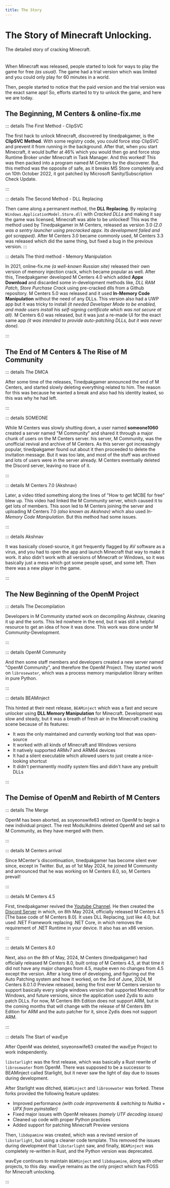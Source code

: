 ```yaml
---
title: The Story
---
```


# The Story of Minecraft Unlocking.

The detailed story of cracking Minecraft.

<div class="tip custom-block" style="padding-top: 8px">

When Minecraft was released, people started to look for ways to play the game for free *(as usual)*. The game had a trial version which was limited and you could only play for 60 minutes in a world.

Then, people started to notice that the paid version and the trial version was the exact same app! So, efforts started to try to unlock the game, and here we are today.
</div>

## The Beginning, M Centers & online-fix\.me

::: details The First Method - ClipSVC

The first hack to unlock Minecraft, discovered by tinedpakgamer, is the <b>ClipSVC Method</b>. With some registry code, you could force stop ClipSVC and prevent it from running in the background. After that, when you start Minecraft, it would buffer at 46% which you would then go and force stop Runtime Broker under Minecraft in Task Manager. And this worked! This was then packed into a program named M Centers by the discoverer. But, this method was the opposite of safe, as it breaks MS Store completely and on 10th October 2022, it got patched by Microsoft Sanity/Subscription Check Update.

:::

::: details The Second Method - DLL Replacing

Then came along a permanent method, the <b>DLL Replacing</b>. By replacing <code>Windows.ApplicationModel.Store.dll</code> with <i>Cracked DLLs</i> and making it say the game was licensed, Minecraft was able to be unlocked! This was the method used by Tinedpakgamer in M Centers, released as version 3.0 <i>(2.0 was a sentry launcher using precracked appx. Its development failed and got scrapped)</i>. After M Centers 3.0 became commonly used, M Centers 3.3 was released which did the same thing, but fixed a bug in the previous version.
:::

::: details The third method - Memory Manipulation

In 2021, online-fix.me <i>(a well-known Russian site)</i> released their own version of memory injection crack, which became popular as well. After this, Tinedpakgamer developed M Centers 4.0 which added <b>Appx Download</b> and discarded some in-development methods like, <i>DLL RAM Patch</i>, <i>Store Purchase Crack</i> using pre-cracked dlls from a Github repository. M Centers 5.0 was released and it used <b>In-Memory Code Manipulation</b> without the need of any DLLs. This version also had a UWP app but it was tricky to install <i>(it needed Developer Mode to be enabled, and made users install his self-signing certificate which was not secure at all)</i>. M Centers 6.0 was released, but it was just a re-made UI for the exact same app <i>(it was intended to provide auto-patching DLLs, but it was never done).</i>

:::



## The End of M Centers & The Rise of M Community

::: details The DMCA

After some time of the releases, Tinedpakgamer announced the end of M Centers, and started slowly deleting everything related to him. The reason for this was because he wanted a break and also had his identity leaked, so this was why he had left.

:::

::: details SOMEONE

While M Centers was slowly shutting down, a user named **someone1060** created a server named "M Community" and shared it through a major chunk of users on the M Centers server. his server, M Community, was the unofficial revival and archive of M Centers. As this server got increasingly popular, tinedpakgamer found out about it then proceeded to delete the invitation message. But it was too late, and most of the stuff was archived and lots of users were in the server already. M Centers eventually deleted the Discord server, leaving no trace of it. 

:::

::: details M Centers 7.0 (Akshnav)

Later, a video titled something along the lines of "How to get MCBE for free" blew up. This video had linked the M Community server, which caused it to get lots of members. This soon led to M Centers joining the server and uploading M Centers 7.0 <i>(also known as Akshnav)</i> which also used <i>In-Memory Code Manipulation</i>. But this method had some issues.

:::

::: details Akshnav

It was basically closed-source, it got frequently flagged by AV software as a virus, and you had to open the app and launch Minecraft that way to make it work. It also didn't work with all versions of Minecraft or Windows, so it was basically just a mess which got some people upset, and some left. Then there was a new player in the game.

:::



## The New Beginning of the OpenM Project

::: details The Decompilation

Developers in M Community started work on decompiling Akshnav, cleaning it up and the sorts. This led nowhere in the end, but it was still a helpful resource to get an idea of how it was done. This work was done under M Community-Development.

:::

::: details OpenM Community

And then some staff members and developers created a new server named "OpenM Community", and therefore the OpenM Project. They started work on <code>librosewater</code>, which was a process memory manipulation library written in pure Python.

:::

::: details BEAMinject

This hinted at their next release, <code>BEAMinject</code> which was a fast and secure unlocker using <b>DLL Memory Manipulation</b> for Minecraft. Development was slow and steady, but it was a breath of fresh air in the Minecraft cracking scene because of its features:
<ul>
  <li>It <i>was</i> the only maintained and currently working tool that was open-source</li>
  <li>It worked with all kinds of Minecraft and Windows versions</li>
  <li>It natively supported ARMv7 and ARM64 devices</li>
  <li>It had a silent executable which allowed users to just create a nice-looking shortcut</li>
  <li>It didn't permanently modify system files and didn't have any prebuilt DLLs</li>
</ul>

:::

## The Demise of OpenM and Rebirth of M Centers 

::: details The Merge

OpenM has been aborted, as soyeonswife63 retired on OpenM to begin a new individual project. The rest Mods/Admins deleted OpenM and set sail to M Community, as they have merged with them.

:::

::: details M Centers arrival

Since MCenter's discontinuation, tinedpakgamer has become silent ever since, except in Twitter. But, as of 1st May 2024, he joined M Community and announced that he was working on M Centers 8.0, so, M Centers prevail!

:::

::: details M Centers 4.5

First, tinedpakgamer revived the <a href="https://www.youtube.com/channel/UCM1jM7NWXvt8roj8mzMvhfw">Youtube Channel</a>. He then created the <a href="https://dsc.gg/mcenters">Discord Server</a> in which, on 8th May 2024, officially released M Centers 4.5 [The base code of M Centers 8.0]. It uses DLL Replacing, just like 4.0, but used .NET Framework replacing .NET Core, in which removes the requirement of .NET Runtime in your device. It also has an x86 version.

:::

::: details M Centers 8.0

Next, also on the 8th of May, 2024, M Centers (tinedpakgamer) had officially released M Centers 8.0, built ontop of M Centers 4.5, at that time it did not have any major changes from 4.5, maybe even no changes from 4.5 except the version. After a long time of developing, and figuring out the Auto Patching system and how it worked, on the 3rd of June, 2024, M Centers 8.0.1.0 Preview released, being the first ever M Centers version to support basically every single windows version that supported Minecraft for Windows, and future versions, since the application used Zydis to auto patch DLLs. For now, M Centers 8th Edition does not support ARM, but in the coming months that will change with the release of M Centers 8th Edition for ARM and the auto patcher for it, since Zydis does not support ARM.

:::

::: details The Start of wavEye

After OpenM was deleted, soyeonswife63 created the wavEye Project to work independently.

<code>libstarlight</code> was the first release, which was basically a Rust rewrite of <code>librosewater</code> from OpenM. There was supposed to be a successor to BEAMinject called Starlight, but it never saw the light of day due to issues during development.

After Starlight was ditched, <code>BEAMinject</code> and <code>librosewater</code> was forked. These forks provided the following feature updates:
<ul>
  <li>Improved performance <i>(with code improvements & switching to Nuitka + UPX from pyinstaller)</i></li>
  <li>Fixed major issues with OpenM releases <i>(namely UTF decoding issues)</i></li>
  <li>Cleaned up code with proper Python practices</li>
  <li>Added support for patching Minecraft Preview versions</li>
</ul>

Then, <code>libdopamine</code> was created, which was a revised version of <code>libstarlight</code>, but using a cleaner code template. This removed the issues during development that <code>libstarlight</code> saw, and finally, <code>BEAMinject</code> was completely re-written in Rust, and the Python version was deprecated.

wavEye continues to maintain <code>BEAMinject</code> and <code>libdopamine</code>, along with other projects, to this day. wavEye remains as the only project which has FOSS for Minecraft unlocking.

:::
